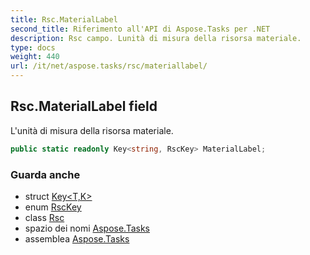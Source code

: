 ```yaml
---
title: Rsc.MaterialLabel
second_title: Riferimento all'API di Aspose.Tasks per .NET
description: Rsc campo. Lunità di misura della risorsa materiale.
type: docs
weight: 440
url: /it/net/aspose.tasks/rsc/materiallabel/
---
```

## Rsc.MaterialLabel field

L'unità di misura della risorsa materiale.

```csharp
public static readonly Key<string, RscKey> MaterialLabel;
```

### Guarda anche

* struct [Key&lt;T,K&gt;](../../key-2/)
* enum [RscKey](../../rsckey/)
* class [Rsc](../)
* spazio dei nomi [Aspose.Tasks](../../rsc/)
* assemblea [Aspose.Tasks](../../../)


